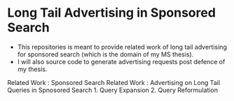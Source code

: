 # Long Tail Advertising in Sponsored Search
* This repositories is meant to provide related work of long tail advertising for sponsored search (which is the domain of my MS thesis).
* I will also source code to generate advertising requests post defence of my thesis.

Related Work : Sponsored Search
Related Work : Advertising on Long Tail Queries in Spnosored Search
               1. Query Expansion
               2. Query Reformulation




